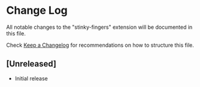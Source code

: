 # Change Log

All notable changes to the "stinky-fingers" extension will be documented in this file.

Check [Keep a Changelog](http://keepachangelog.com/) for recommendations on how to structure this file.

## [Unreleased]

- Initial release